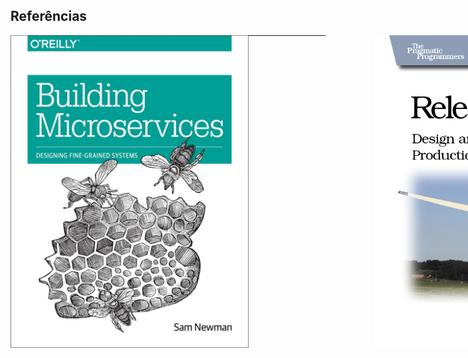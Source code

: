 ## Referências

<div style="width: 1000px; margin: 0 auto">
  <img src="static/building-microservices-book.jpg" style="height:500px; float: left" />

  <img src="static/release-it-book.jpg" style="height:500px; float: right" />
</div>

<hr class="pdf-bugfix" />
